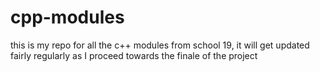 # cpp-modules
this is my repo for all the c++ modules from school 19,
it will get updated fairly regularly as I proceed towards the finale of the project
